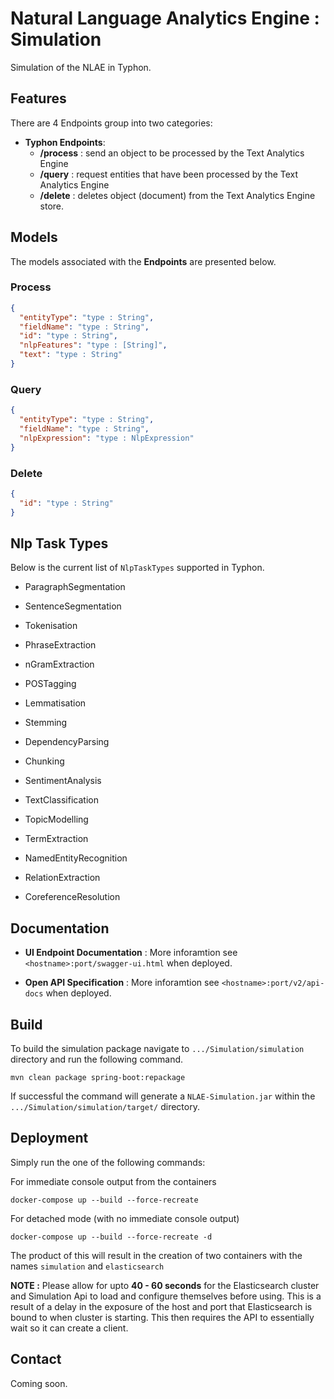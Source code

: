 # Natural Language Analytics Engine : Simulation

Simulation of the NLAE in Typhon.

## Features

There are 4 Endpoints group into two categories:

- **Typhon Endpoints**:
  - **/process** : send an object to be processed by the Text Analytics Engine 
  - **/query** : request entities that have been processed by the Text Analytics Engine 
  - **/delete** : deletes object (document) from the Text Analytics Engine store.

## Models

The models associated with the **Endpoints** are presented below.

### Process

```json
{
  "entityType": "type : String",
  "fieldName": "type : String",
  "id": "type : String",
  "nlpFeatures": "type : [String]",
  "text": "type : String"
}
```

### Query

```json
{
  "entityType": "type : String",
  "fieldName": "type : String",
  "nlpExpression": "type : NlpExpression"
}
```

### Delete

```json
{
  "id": "type : String"
}
```



## Nlp Task Types

Below is the current list of `NlpTaskTypes` supported in Typhon.

- ParagraphSegmentation

- SentenceSegmentation

- Tokenisation

- PhraseExtraction

- nGramExtraction

- POSTagging

- Lemmatisation

- Stemming

- DependencyParsing

- Chunking

- SentimentAnalysis

- TextClassification

- TopicModelling

- TermExtraction

- NamedEntityRecognition

- RelationExtraction

- CoreferenceResolution

  

## Documentation

- __**UI Endpoint Documentation**__ :
More inforamtion see `<hostname>:port/swagger-ui.html` when deployed.

- __**Open API Specification**__ : More inforamtion see `<hostname>:port/v2/api-docs` when deployed.


## Build

To build the simulation package navigate to `.../Simulation/simulation` directory and run the following command.

```
mvn clean package spring-boot:repackage
```

If successful the command will generate a `NLAE-Simulation.jar` within the `.../Simulation/simulation/target/` directory.
 
## Deployment

Simply run the one of the following commands:

For immediate console output from the containers

```
docker-compose up --build --force-recreate
```

For detached mode (with no immediate console output)

```
docker-compose up --build --force-recreate -d
```


The product of this will result in the creation of two containers with the names `simulation` and `elasticsearch`


**NOTE :** Please allow for upto **40 - 60 seconds** for the Elasticsearch cluster and Simulation Api to load and configure themselves before using. This is a result of a delay in the exposure of the host and port that Elasticsearch is bound to when cluster is starting. This then requires the API to essentially wait so it can create a client.   

## Contact

Coming soon.
